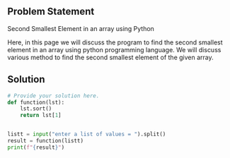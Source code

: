 ## Problem Statement 

Second Smallest Element in an array using Python
 

Here, in this page we will discuss the program to find the second smallest element in an array using python programming language. We will discuss various method to find the second smallest element of the given array.

 
## Solution

```python
# Provide your solution here.
def function(lst):
    lst.sort()
    return lst[1]


listt = input("enter a list of values = ").split()
result = function(listt)
print(f"{result}")
